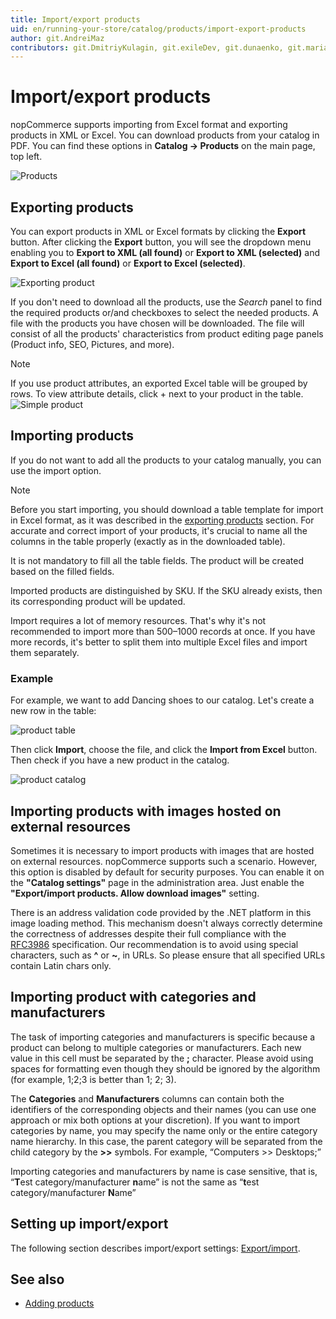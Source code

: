 ```yaml
---
title: Import/export products
uid: en/running-your-store/catalog/products/import-export-products
author: git.AndreiMaz
contributors: git.DmitriyKulagin, git.exileDev, git.dunaenko, git.mariannk
---
```


# Import/export products

nopCommerce supports importing from Excel format and exporting products in XML or Excel. You can download products from your catalog in PDF.
You can find these options in **Catalog → Products** on the main page, top left.

![Products](_static/import-export-products/buttons.jpg)

## Exporting products

 You can export products in XML or Excel formats by clicking the **Export** button. After clicking the **Export** button, you will see the dropdown menu enabling you to **Export to XML (all found)** or **Export to XML (selected)** and **Export to Excel (all found)** or **Export to Excel (selected)**. 
 
![Exporting product](_static/import-export-products/exporting_product.png)

 If you don't need to download all the products, use the *Search* panel to find the required products or/and checkboxes to select the needed products. A file with the products you have chosen will be downloaded. The file will consist of all the products' characteristics from product editing page panels (Product info, SEO, Pictures, and more).

> [!NOTE]
> 
> If you use product attributes, an exported Excel table will be grouped by rows. To view attribute details, click + next to your product in the table. 
> ![Simple product](_static/import-export-products/simple_product.png)

## Importing products

If you do not want to add all the products to your catalog manually, you can use the import option.

> [!NOTE]
> 
> Before you start importing, you should download a table template for import in Excel format, as it was described in the [exporting products](#exporting-products) section. For accurate and correct import of your products, it's crucial to name all the columns in the table properly (exactly as in the downloaded table).

It is not mandatory to fill all the table fields. The product will be created based on the filled fields.

Imported products are distinguished by SKU. If the SKU already exists, then its corresponding product will be updated.

Import requires a lot of memory resources. That's why it's not recommended to import more than 500–1000 records at once. If you have more records, it's better to split them into multiple Excel files and import them separately.

### Example

For example, we want to add Dancing shoes to our catalog. Let's create a new row in the table:

![product table](_static/import-export-products/product_table.png)

Then click **Import**, choose the file, and click the **Import from Excel** button. Then check if you have a new product in the catalog.

![product catalog](_static/import-export-products/product_catalog.png)

## Importing products with images hosted on external resources

Sometimes it is necessary to import products with images that are hosted on external resources. nopCommerce supports such a scenario. However, this option is disabled by default for security purposes. You can enable it on the **"Catalog settings"** page in the administration area. Just enable the **"Export/import products. Allow download images"** setting.

There is an address validation code provided by the .NET platform in this image loading method. This mechanism doesn't always correctly determine the correctness of addresses despite their full compliance with the [RFC3986](https://datatracker.ietf.org/doc/html/rfc3986) specification. Our recommendation is to avoid using special characters, such as **^** or **~**, in URLs. So please ensure that all specified URLs contain Latin chars only.

## Importing product with categories and manufacturers

The task of importing categories and manufacturers is specific because a product can belong to multiple categories or manufacturers. Each new value in this cell must be separated by the **;** character. Please avoid using spaces for formatting even though they should be ignored by the algorithm (for example, 1;2;3 is better than 1; 2; 3).

The **Categories** and **Manufacturers** columns can contain both the identifiers of the corresponding objects and their names (you can use one approach or mix both options at your discretion). If you want to import categories by name, you may specify the name only or the entire category name hierarchy. In this case, the parent category will be separated from the child category by the **>>** symbols. For example, “Computers >> Desktops;”

Importing categories and manufacturers by name is case sensitive, that is, “**T**est category/manufacturer **n**ame” is not the same as “**t**est category/manufacturer **N**ame”


## Setting up import/export

The following section describes import/export settings: [Export/import](xref:en/running-your-store/catalog/catalog-settings#exportimport).

## See also

* [Adding products](xref:en/running-your-store/catalog/products/add-products)
